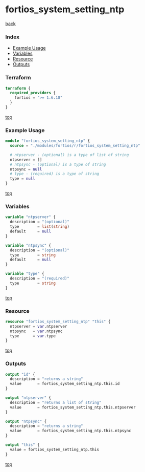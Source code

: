 # fortios_system_setting_ntp

[back](../fortios.md)

### Index

- [Example Usage](#example-usage)
- [Variables](#variables)
- [Resource](#resource)
- [Outputs](#outputs)

### Terraform

```terraform
terraform {
  required_providers {
    fortios = ">= 1.6.18"
  }
}
```

[top](#index)

### Example Usage

```terraform
module "fortios_system_setting_ntp" {
  source = "./modules/fortios/r/fortios_system_setting_ntp"

  # ntpserver - (optional) is a type of list of string
  ntpserver = []
  # ntpsync - (optional) is a type of string
  ntpsync = null
  # type - (required) is a type of string
  type = null
}
```

[top](#index)

### Variables

```terraform
variable "ntpserver" {
  description = "(optional)"
  type        = list(string)
  default     = null
}

variable "ntpsync" {
  description = "(optional)"
  type        = string
  default     = null
}

variable "type" {
  description = "(required)"
  type        = string
}
```

[top](#index)

### Resource

```terraform
resource "fortios_system_setting_ntp" "this" {
  ntpserver = var.ntpserver
  ntpsync   = var.ntpsync
  type      = var.type
}
```

[top](#index)

### Outputs

```terraform
output "id" {
  description = "returns a string"
  value       = fortios_system_setting_ntp.this.id
}

output "ntpserver" {
  description = "returns a list of string"
  value       = fortios_system_setting_ntp.this.ntpserver
}

output "ntpsync" {
  description = "returns a string"
  value       = fortios_system_setting_ntp.this.ntpsync
}

output "this" {
  value = fortios_system_setting_ntp.this
}
```

[top](#index)